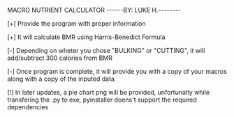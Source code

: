 MACRO NUTRIENT CALCULATOR
------BY: LUKE H.--------

[+] Provide the program with proper information

[+] It will calculate BMR using Harris-Benedict Formula 

[-] Depending on wheter you chose "BULKING" or "CUTTING", it will add/subtract 300 calories from BMR 

[-] Once program is complete, it will provide you with a copy of your macros along with a copy of the inputed data


[!] In later updates, a pie chart png will be provided, unfortunatly while transfering the .py to exe, pyinstaller doens't support the required dependencies